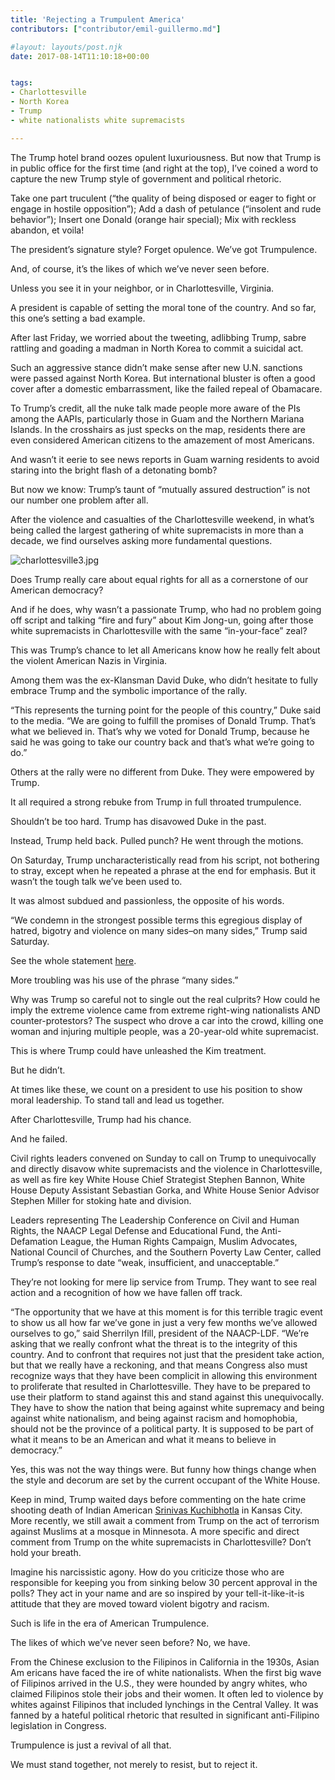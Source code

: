 ```yaml
---
title: 'Rejecting a Trumpulent America'
contributors: ["contributor/emil-guillermo.md"]

#layout: layouts/post.njk
date: 2017-08-14T11:10:18+00:00


tags:
- Charlottesville
- North Korea
- Trump
- white nationalists white supremacists

---
```


The Trump hotel brand oozes opulent luxuriousness. But now that Trump is in
public office for the first time (and right at the top), I’ve coined a word to
capture the new Trump style of government and political rhetoric.

Take one part truculent (“the quality of being disposed or eager to fight or
engage in hostile opposition”); Add a dash of petulance (“insolent and rude
behavior”); Insert one Donald (orange hair special); Mix with reckless abandon,
et voila!

The president’s signature style? Forget opulence. We’ve got Trumpulence.

And, of course, it’s the likes of which we’ve never seen before.

Unless you see it in your neighbor, or in Charlottesville, Virginia.

A president is capable of setting the moral tone of the country. And so far,
this one’s setting a bad example.

After last Friday, we worried about the tweeting, adlibbing Trump, sabre
rattling and goading a madman in North Korea to commit a suicidal act.

Such an aggressive stance didn’t make sense after new U.N. sanctions were passed
against North Korea. But international bluster is often a good cover after a
domestic embarrassment, like the failed repeal of Obamacare.

To Trump’s credit, all the nuke talk made people more aware of the PIs among the
AAPIs, particularly those in Guam and the Northern Mariana Islands. In the
crosshairs as just specks on the map, residents there are even considered
American citizens to the amazement of most Americans.

And wasn’t it eerie to see news reports in Guam warning residents to avoid
staring into the bright flash of a detonating bomb?

But now we know: Trump’s taunt of “mutually assured destruction” is not our
number one problem after all.

After the violence and casualties of the Charlottesville weekend, in what’s
being called the largest gathering of white supremacists in more than a decade,
we find ourselves asking more fundamental questions.

![charlottesville3.jpg](/uploads/charlottesville3.jpg)

Does Trump really care about equal rights for all as a cornerstone of our
American democracy?

And if he does, why wasn’t a passionate Trump, who had no problem going off
script and talking “fire and fury” about Kim Jong-un, going after those white
supremacists in Charlottesville with the same “in-your-face” zeal?

This was Trump’s chance to let all Americans know how he really felt about the
violent American Nazis in Virginia.

Among them was the ex-Klansman David Duke, who didn’t hesitate to fully embrace
Trump and the symbolic importance of the rally.

“This represents the turning point for the people of this country,” Duke said to
the media. “We are going to fulfill the promises of Donald Trump. That’s what we
believed in. That’s why we voted for Donald Trump, because he said he was going
to take our country back and that’s what we’re going to do.”

Others at the rally were no different from Duke. They were empowered by Trump.

It all required a strong rebuke from Trump in full throated trumpulence.

Shouldn’t be too hard. Trump has disavowed Duke in the past.

Instead, Trump held back. Pulled punch? He went through the motions.

On Saturday, Trump uncharacteristically read from his script, not bothering to
stray, except when he repeated a phrase at the end for emphasis. But it wasn’t
the tough talk we’ve been used to.

It was almost subdued and passionless, the opposite of his words.

“We condemn in the strongest possible terms this egregious display of hatred,
bigotry and violence on many sides–on many sides,” Trump said Saturday.

See the whole statement
[here](https://twitter.com/i/moments/896463516328239104).

More troubling was his use of the phrase “many sides.”

Why was Trump so careful not to single out the real culprits? How could he imply
the extreme violence came from extreme right-wing nationalists AND
counter-protestors? The suspect who drove a car into the crowd, killing one
woman and injuring multiple people, was a 20-year-old white supremacist.

This is where Trump could have unleashed the Kim treatment.

But he didn’t.

At times like these, we count on a president to use his position to show moral
leadership. To stand tall and lead us together.

After Charlottesville, Trump had his chance.

And he failed.

Civil rights leaders convened on Sunday to call on Trump to unequivocally and
directly disavow white supremacists and the violence in Charlottesville, as well
as fire key White House Chief Strategist Stephen Bannon, White House Deputy
Assistant Sebastian Gorka, and White House Senior Advisor Stephen Miller for
stoking hate and division.

Leaders representing The Leadership Conference on Civil and Human Rights, the
NAACP Legal Defense and Educational Fund, the Anti-Defamation League, the Human
Rights Campaign, Muslim Advocates, National Council of Churches, and the
Southern Poverty Law Center, called Trump’s response to date “weak,
insufficient, and unacceptable.”

They’re not looking for mere lip service from Trump. They want to see real
action and a recognition of how we have fallen off track.

“The opportunity that we have at this moment is for this terrible tragic event
to show us all how far we’ve gone in just a very few months we’ve allowed
ourselves to go,” said Sherrilyn Ifill, president of the NAACP-LDF. “We’re
asking that we really confront what the threat is to the integrity of this
country. And to confront that requires not just that the president take action,
but that we really have a reckoning, and that means Congress also must recognize
ways that they have been complicit in allowing this environment to proliferate
that resulted in Charlottesville. They have to be prepared to use their platform
to stand against this and stand against this unequivocally. They have to show
the nation that being against white supremacy and being against white
nationalism, and being against racism and homophobia, should not be the province
of a political party. It is supposed to be part of what it means to be an
American and what it means to believe in democracy.”

Yes, this was not the way things were. But funny how things change when the
style and decorum are set by the current occupant of the White House.

Keep in mind, Trump waited days before commenting on the hate crime shooting
death of Indian American [Srinivas
Kuchibhotla](/blog/emil-guillermo-is-srinivas-kuchibhotla-the-vincent-chin-for-south-asians/)
in Kansas City. More recently, we still await a comment from Trump on the act of
terrorism against Muslims at a mosque in Minnesota. A more specific and direct
comment from Trump on the white supremacists in Charlottesville? Don’t hold your
breath.

Imagine his narcissistic agony. How do you criticize those who are responsible
for keeping you from sinking below 30 percent approval in the polls? They act in
your name and are so inspired by your tell-it-like-it-is attitude that they are
moved toward violent bigotry and racism.

Such is life in the era of American Trumpulence.

The likes of which we’ve never seen before? No, we have.

From the Chinese exclusion to the Filipinos in California in the 1930s, Asian Am
ericans have faced the ire of white nationalists. When the first big wave of
Filipinos arrived in the U.S., they were hounded by angry whites, who claimed
Filipinos stole their jobs and their women. It often led to violence by whites
against Filipinos that included lynchings in the Central Valley. It was fanned
by a hateful political rhetoric that resulted in significant anti-Filipino
legislation in Congress.

Trumpulence is just a revival of all that.

We must stand together, not merely to resist, but to reject it.
